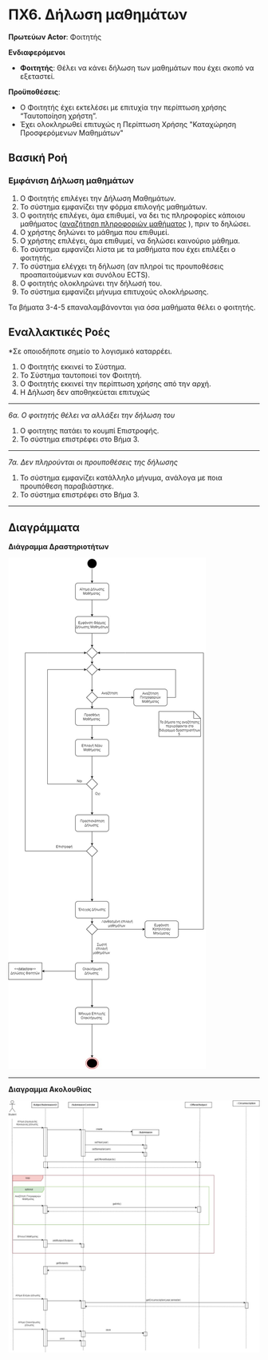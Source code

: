 # ΠΧ6. Δήλωση μαθημάτων 

**Πρωτεύων Actor**: Φοιτητής  

**Ενδιαφερόμενοι**
 
- **Φοιτητής**: Θέλει να κάνει δήλωση των μαθημάτων που έχει σκοπό να εξεταστεί. 

**Προϋποθέσεις**: 
- Ο Φοιτητής έχει εκτελέσει με επιτυχία την περίπτωση χρήσης “Ταυτοποίηση χρήστη”. 
- Έχει ολοκληρωθεί επιτυχώς η Περίπτωση Χρήσης "Καταχώρηση Προσφερόμενων Μαθημάτων"

## Βασική Ροή

### Εμφάνιση Δήλωση μαθημάτων
1. Ο Φοιτητής επιλέγει την Δήλωση Μαθημάτων.
2. Το σύστημα εμφανίζει την φόρμα επιλογής μαθημάτων.
3. Ο φοιτητής επιλέγει, άμα επιθυμεί, να δει τις πληροφορίες κάποιου μαθήματος ([αναζήτηση  πληροφοριών μαθήματος]( uc5-course-info-presentation.md ) ), πριν το δηλώσει.
4. Ο χρήστης δηλώνει το μάθημα που επιθυμεί.
5. Ο χρήστης επιλέγει, άμα επιθυμεί, να δηλώσει καινούριο μάθημα.
6. Το σύστημα εμφανίζει λίστα με τα μαθήματα που έχει επιλέξει ο φοιτητής.
7. Το σύστημα ελέγχει τη δήλωση (αν πληροί τις προυποθέσεις προαπαιτούμενων και συνόλου ECTS).
8. Ο φοιτητής ολοκληρώνει την δήλωσή του.
9. Το σύστημα εμφανίζει μήνυμα επιτυχούς ολοκλήρωσης.


Τα βήματα 3-4-5 επαναλαμβάνονται για όσα μαθήματα θέλει ο φοιτητής.


## Εναλλακτικές Ροές

*Σε οποιοδήποτε σημείο το λογισμικό καταρρέει.
1. Ο Φοιτητής εκκινεί το Σύστημα.
2. Το Σύστημα ταυτοποιεί τον Φοιτητή.
3. Ο Φοιτητής εκκινεί την περίπτωση χρήσης από την αρχή.
4. Η Δήλωση δεν αποθηκεύεται επιτυχώς 
---

*6α. Ο φοιτητής θέλει να αλλάξει την δήλωση του*
1. Ο φοιτητης πατάει το κουμπί Επιστροφής. 
2. Το σύστημα επιστρέφει στο Βήμα 3.
---

*7α. Δεν πληρούνται οι προυποθέσεις της δήλωσης*
1. Το  σύστημα εμφανίζει κατάλληλο μήνυμα, ανάλογα με ποια προυπόθεση παραβιάστηκε.
2. Το σύστημα επιστρέφει στο Βήμα 3.
---

## Διαγράμματα 
**Διάγραμμα Δραστηριοτήτων**

![Διάγραμμα Δραστηριοτήτων 6](uml/requirements/UseCase6.jpg)

---
**Διαγραμμα Ακολουθίας**

![Διαγραμμα Ακολουθίας 6](uml/requirements/sequence6.jpg)
